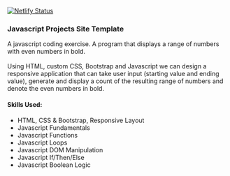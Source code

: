 [![Netlify Status](https://api.netlify.com/api/v1/badges/74dbf9d6-fc1e-4dce-89bc-395e228a2f85/deploy-status)](https://app.netlify.com/sites/js-one-hundred/deploys)
### Javascript Projects Site Template
A javascript coding exercise. A program that displays a range of numbers with even numbers in bold.<br><br>
Using HTML, custom CSS, Bootstrap and Javascript we can design a responsive application that can take user input (starting value and ending value), generate and display a count of the resulting range of numbers and denote the even numbers in <span class="fw-bold">bold</span>.<br>

#### Skills Used:
* HTML, CSS & Bootstrap, Responsive Layout
* Javascript Fundamentals
* Javascript Functions
* Javascript Loops
* Javascript DOM Manipulation
* Javascript If/Then/Else
* Javascript Boolean Logic

